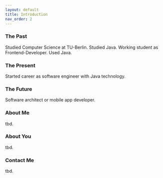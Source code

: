```yaml
---
layout: default
title: Introduction
nav_order: 2
---
```


### The Past
Studied Computer Science at TU-Berlin. Studied Java. Working student as Frontend-Developer. Used Java.
 
### The Present
Started career as software engineer with Java technology.

### The Future
Software architect or mobile app developer.

### About Me
tbd.

### About You
tbd.

### Contact Me
tbd.
